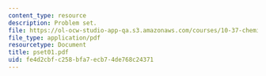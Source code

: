```yaml
---
content_type: resource
description: Problem set.
file: https://ol-ocw-studio-app-qa.s3.amazonaws.com/courses/10-37-chemical-and-biological-reaction-engineering-spring-2007/fe4d2cbfc258bfa7ecb74de768c24371_pset01.pdf
file_type: application/pdf
resourcetype: Document
title: pset01.pdf
uid: fe4d2cbf-c258-bfa7-ecb7-4de768c24371
---
```

